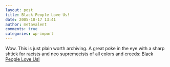 ```yaml
---
layout: post
title: Black People Love Us!
date: 2005-10-17 13:41
author: metavalent
comments: true
categories: wp-import
---
```

Wow.  This is just plain worth archiving.  A great poke in the eye with a sharp shtick for racists and neo supremecists of all colors and creeds: <a href="http://www.blackpeopleloveus.com/testimonials.html">Black People Love Us!</a>
